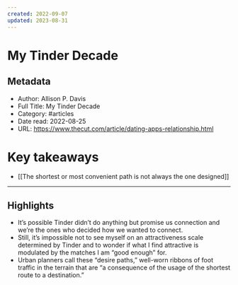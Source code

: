 ```yaml
---
created: 2022-09-07
updated: 2023-08-31
---
```

# My Tinder Decade

## Metadata
- Author: Allison P. Davis
- Full Title: My Tinder Decade
- Category: #articles
- Date read: 2022-08-25
- URL: https://www.thecut.com/article/dating-apps-relationship.html
# Key takeaways
- [[The shortest or most convenient path is not always the one designed]]

---

## Highlights
- It’s possible Tinder didn’t do anything but promise us connection and we’re the ones who decided how we wanted to connect.
- Still, it’s impossible not to see myself on an attractiveness scale determined by Tinder and to wonder if what I find attractive is modulated by the matches I am “good enough” for.
- Urban planners call these “desire paths,” well-worn ribbons of foot traffic in the terrain that are “a consequence of the usage of the shortest route to a destination.”
